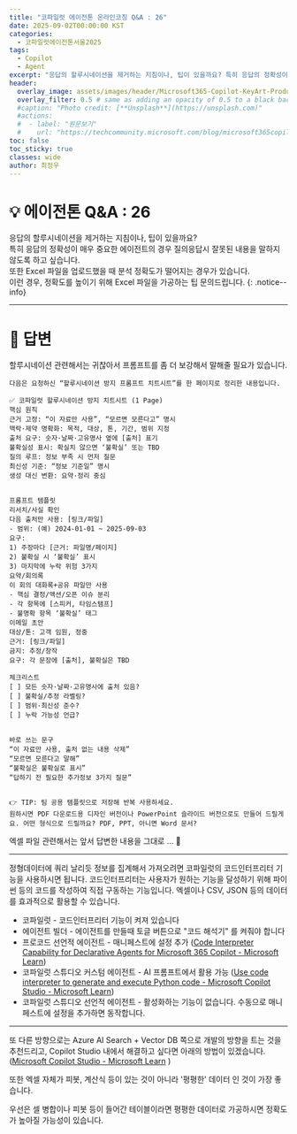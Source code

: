 ```yaml
---
title: "코파일럿 에이전톤 온라인코칭 Q&A : 26"
date: 2025-09-02T00:00:00 KST
categories:
  - 코파일럿에이전톤서울2025
tags:
  - Copilot
  - Agent
excerpt: "응답의 할루시네이션을 제거하는 지침이나, 팁이 있을까요? 특히 응답의 정확성이 매우 중요한 에이전트의 경우 질의응답시 잘못된 내용을 말하지 않도록 하고 싶습니다. 또한 Excel 파일을 업로드했을 때 분석 정확도가 떨어지는 경우가 있습니다. 이런 경우, 정확도를 높이기 위해 Excel 파일을 가공하는 팁 문의드립니다. "
header:
  overlay_image: assets/images/header/Microsoft365-Copilot-KeyArt-Productivity-6K-01.png
  overlay_filter: 0.5 # same as adding an opacity of 0.5 to a black background
  #caption: "Photo credit: [**Unsplash**](https://unsplash.com)"
  #actions:
  #  - label: "원문보기"
  #    url: "https://techcommunity.microsoft.com/blog/microsoft365copilotblog/what%E2%80%99s-new-in-microsoft-365-copilot--july-2025/4438253"
toc: false
toc_sticky: true
classes: wide
author: 최정우
---
```


# 💡 에이전톤 Q&A : 26

응답의 할루시네이션을 제거하는 지침이나, 팁이 있을까요?   
특히 응답의 정확성이 매우 중요한 에이전트의 경우 질의응답시 잘못된 내용을 말하지 않도록 하고 싶습니다.   
또한 Excel 파일을 업로드했을 때 분석 정확도가 떨어지는 경우가 있습니다.   
이런 경우, 정확도를 높이기 위해 Excel 파일을 가공하는 팁 문의드립니다. 
{: .notice--info}

---

# 📝 답변

할루시네이션 관련해서는 귀찮아서 프롬프트를 좀 더 보강해서 말해줄 필요가 있습니다.

```
다음은 요청하신 “할루시네이션 방지 프롬프트 치트시트”를 한 페이지로 정리한 내용입니다.

✅ 코파일럿 할루시네이션 방지 치트시트 (1 Page)
핵심 원칙
근거 고정: “이 자료만 사용”, “모르면 모른다고” 명시
맥락·제약 명확화: 목적, 대상, 톤, 기간, 범위 지정
출처 요구: 숫자·날짜·고유명사 옆에 [출처] 표기
불확실성 표시: 확실치 않으면 ‘불확실’ 또는 TBD
질의 루프: 정보 부족 시 먼저 질문
최신성 기준: “정보 기준일” 명시
생성 대신 변환: 요약·정리 중심


프롬프트 템플릿
리서치/사실 확인
다음 출처만 사용: [링크/파일]
- 범위: (예) 2024-01-01 ~ 2025-09-03
요구:
1) 주장마다 [근거: 파일명/페이지]
2) 불확실 시 ‘불확실’ 표시
3) 마지막에 누락 위험 3가지
요약/회의록
이 회의 대화록+공유 파일만 사용
- 핵심 결정/액션/오픈 이슈 분리
- 각 항목에 [스피커, 타임스탬프]
- 불명확 항목 ‘불확실’ 태그
이메일 초안
대상/톤: 고객 임원, 정중
근거: [링크/파일]
금지: 추정/창작
요구: 각 문장에 [출처], 불확실은 TBD

체크리스트
[ ] 모든 숫자·날짜·고유명사에 출처 있음?
[ ] 불확실/추정 라벨링?
[ ] 범위·최신성 준수?
[ ] 누락 가능성 언급?


바로 쓰는 문구
“이 자료만 사용, 출처 없는 내용 삭제”
“모르면 모른다고 말해”
“불확실은 불확실로 표시”
“답하기 전 필요한 추가정보 3가지 질문”


👉 TIP: 팀 공용 템플릿으로 저장해 반복 사용하세요. 
원하시면 PDF 다운로드용 디자인 버전이나 PowerPoint 슬라이드 버전으로도 만들어 드릴게요. 어떤 형식으로 드릴까요? PDF, PPT, 아니면 Word 문서?
```


엑셀 파일 관련해서는 앞서 답변한 내용을 그대로 ... 🙂

---

정형데이터에 쿼리 날리듯 정보를 집계해서 가져오려면 코파일럿의 코드인터프리터 기능을 사용하시면 됩니다. 코드인터프리터는 사용자가 원하는 기능을 달성하기 위해 파이썬 등의 코드를 작성하여 직접 구동하는 기능입니다. 엑셀이나 CSV, JSON 등의 데이터를 효과적으로 활용할 수 있습니다.

- 코파일럿 - 코드인터프리터 기능이 켜져 있습니다
- 에이전트 빌더 - 에이전트를 만들때 토글 버튼으로 "코드 해석기" 를 켜줘야 합니다
- 프로코드 선언적 에이전트 - 매니페스트에 설정 추가 ([Code Interpreter Capability for Declarative Agents for Microsoft 365 Copilot - Microsoft Learn](https://learn.microsoft.com/en-us/microsoft-365-copilot/extensibility/code-interpreter))
- 코파일럿 스튜디오 커스텀 에이전트 - AI 프롬프트에서 활용 가능 ([Use code interpreter to generate and execute Python code - Microsoft Copilot Studio - Microsoft Learn](https://learn.microsoft.com/en-us/microsoft-copilot-studio/code-interpreter-for-prompts))
- 코파일럿 스튜디오 선언적 에이전트 - 활성화하는 기능이 없습니다. 수동으로 매니페스트에 설정을 추가하면 동작합니다.

---

또 다른 방향으로는 Azure AI Search + Vector DB 쪽으로 개발의 방향을 트는 것을 추천드리고, Copilot Studio 내에서 해결하고 싶다면 아래의 방법이 있겠습니다. ([Microsoft Copilot Studio - Microsoft Learn](https://learn.microsoft.com/en-us/microsoft-copilot-studio/knowledge-copilot-studio) )

또한 엑셀 자체가 피봇, 계산식 등이 있는 것이 아니라 '평평한' 데이터 인 것이 가장 좋습니다. 

우선은 셀 병합이나 피봇 등이 들어간 테이블이라면 평평한 데이터로 가공하시면 정확도가 높아질 가능성이 있습니다. 
